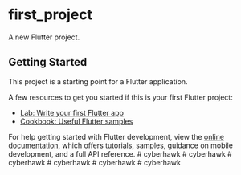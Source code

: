 # first_project

A new Flutter project.

## Getting Started

This project is a starting point for a Flutter application.

A few resources to get you started if this is your first Flutter project:

- [Lab: Write your first Flutter app](https://docs.flutter.dev/get-started/codelab)
- [Cookbook: Useful Flutter samples](https://docs.flutter.dev/cookbook)

For help getting started with Flutter development, view the
[online documentation](https://docs.flutter.dev/), which offers tutorials,
samples, guidance on mobile development, and a full API reference.
#   c y b e r h a w k  
 #   c y b e r h a w k  
 #   c y b e r h a w k  
 #   c y b e r h a w k  
 #   c y b e r h a w k  
 # cyberhawk
